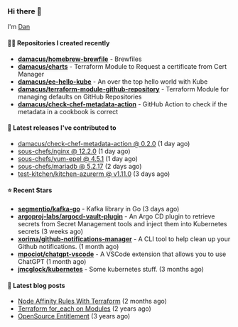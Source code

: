 

### Hi there 👋

I'm [Dan](https://medium.com/@dan.m.webb)

#### 👨‍💻 Repositories I created recently
- **[damacus/homebrew-brewfile](https://github.com/damacus/homebrew-brewfile)** - Brewfiles
- **[damacus/charts](https://github.com/damacus/charts)** - Terraform Module to Request a certificate from Cert Manager
- **[damacus/ee-hello-kube](https://github.com/damacus/ee-hello-kube)** - An over the top hello world with Kube
- **[damacus/terraform-module-github-repository](https://github.com/damacus/terraform-module-github-repository)** - Terraform Module for managing defaults on GitHub Repositories
- **[damacus/check-chef-metadata-action](https://github.com/damacus/check-chef-metadata-action)** - GitHub Action to check if the metadata in a cookbook is correct

#### 🚀 Latest releases I've contributed to


- [damacus/check-chef-metadata-action @ 0.2.0](https://github.com/damacus/check-chef-metadata-action/releases/tag/0.2.0) (1 day ago)
- [sous-chefs/nginx @ 12.2.0](https://github.com/sous-chefs/nginx/releases/tag/12.2.0) (1 day ago)
- [sous-chefs/yum-epel @ 4.5.1](https://github.com/sous-chefs/yum-epel/releases/tag/4.5.1) (1 day ago)
- [sous-chefs/mariadb @ 5.2.17](https://github.com/sous-chefs/mariadb/releases/tag/5.2.17) (2 days ago)
- [test-kitchen/kitchen-azurerm @ v1.11.0](https://github.com/test-kitchen/kitchen-azurerm/releases/tag/v1.11.0) (3 days ago)

#### ⭐ Recent Stars


- **[segmentio/kafka-go](https://github.com/segmentio/kafka-go)** - Kafka library in Go (3 days ago)
- **[argoproj-labs/argocd-vault-plugin](https://github.com/argoproj-labs/argocd-vault-plugin)** - An Argo CD plugin to retrieve secrets from Secret Management tools and inject them into Kubernetes secrets (3 weeks ago)
- **[xorima/github-notifications-manager](https://github.com/xorima/github-notifications-manager)** - A CLI tool to help clean up your Github notifications. (1 month ago)
- **[mpociot/chatgpt-vscode](https://github.com/mpociot/chatgpt-vscode)** - A VSCode extension that allows you to use ChatGPT (1 month ago)
- **[jmcglock/kubernetes](https://github.com/jmcglock/kubernetes)** - Some kubernetes stuff. (3 months ago)

#### 📄 Latest blog posts
- [Node Affinity Rules With Terraform](https://awstip.com/node-affinity-rules-with-terraform-a0766e0bb1da?source=rss-bbba9c670f6e------2) (2 months ago)
- [Terraform for_each on Modules](https://medium.com/@dan.m.webb/terraform-for-each-on-modules-bcf17c97e9ff?source=rss-bbba9c670f6e------2) (2 years ago)
- [OpenSource Entitlement](https://medium.com/@dan.m.webb/opensource-entitlement-f4584a035063?source=rss-bbba9c670f6e------2) (3 years ago)
